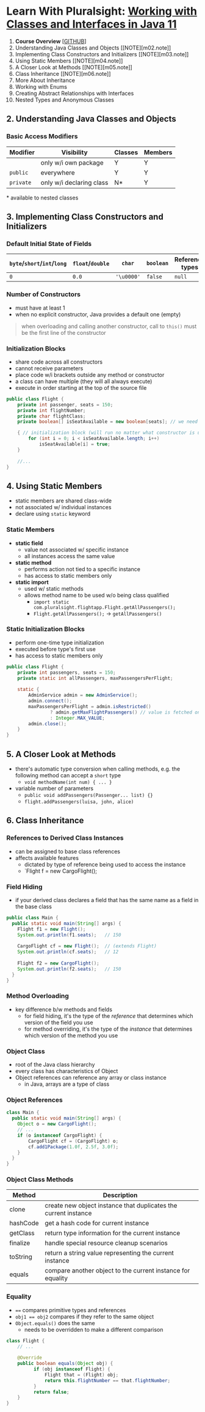 # Learn With Pluralsight: [Working with Classes and Interfaces in Java 11][url.course]

1. **Course Overview** [[GITHUB][m01.gh]]
2. Understanding Java Classes and Objects [[NOTE][m02.note]]
3. Implementing Class Constructors and Initializers [[NOTE][m03.note]]
4. Using Static Members [[NOTE][m04.note]]
5. A Closer Look at Methods [[NOTE][m05.note]]
6. Class Inheritance [[NOTE][m06.note]]
7. More About Inheritance
8. Working with Enums
9. Creating Abstract Relationships with Interfaces
10. Nested Types and Anonymous Classes

## 2. Understanding Java Classes and Objects

### Basic Access Modifiers

| Modifier  | Visibility               | Classes | Members |
|-----------|--------------------------|---------|---------|
|           | only w/i own package     | Y       | Y       |
| `public`  | everywhere               | Y       | Y       |
| `private` | only w/i declaring class | N*      | Y       |

\* available to nested classes

## 3. Implementing Class Constructors and Initializers

### Default Initial State of Fields

| `byte`/`short`/`int`/`long` | `float`/`double` | `char`     | `boolean` | Reference types |
|-----------------------------|------------------|------------|-----------|-----------------|
| `0`                         | `0.0`            | `'\u0000'` | `false`   | `null`          |

### Number of Constructors

- must have at least 1
- when no explicit constructor, Java provides a default one (empty)

> when overloading and calling another constructor, call to `this()` must be the first line of the constructor  

### Initialization Blocks

- share code across all constructors
- cannot receive parameters
- place code w/i brackets outside any method or constructor
- a class can have multiple (they will all always execute)
- execute in order starting at the top of the source file

```java
public class Flight {
    private int passenger, seats = 150;
    private int flightNumber;
    private char flightClass;
    private boolean[] isSeatAvailable = new boolean[seats]; // we need to make all values true

    { // initialization block (will run no matter what constructor is used)
        for (int i = 0; i < isSeatAvailable.length; i++)
            isSeatAvailable[i] = true;
    }
    
    //...
}
```

## 4. Using Static Members

- static members are shared class-wide
- not associated w/ individual instances
- declare using `static` keyword

### Static Members

- **static field**
  - value not associated w/ specific instance
  - all instances access the same value
- **static method**
  - performs action not tied to a specific instance
  - has access to static members only
- **static import**
  - used w/ static methods
  - allows method name to be used w/o being class qualified
    - `import static com.pluralsight.flightapp.Flight.getAllPassengers();` 
    - `Flight.getAllPassengers();` -> `getAllPassengers()`

### Static Initialization Blocks

- perform one-time type initialization
- executed before type's first use
- has access to static members only

```java
public class Flight {
    private int passengers, seats = 150;
    private static int allPassengers, maxPassengersPerFlight;
    
    static {
        AdminService admin = new AdminService();
        admin.connect();
        maxPassengersPerFlight = admin.isRestricted()
                ? admin.getMaxFlightPassengers() // value is fetched only once
                : Integer.MAX_VALUE;
        admin.close();
    }
}
```

## 5. A Closer Look at Methods

- there's automatic type conversion when calling methods, e.g. the following method can accept a `short` type
  - `void methodName(int num) { ... }`
- variable number of parameters
  - `public void addPassengers(Passenger... list) {}`
  - `flight.addPassengers(luisa, john, alice)`

## 6. Class Inheritance

### References to Derived Class Instances

- can be assigned to base class references
- affects available features
  - dictated by type of reference being used to access the instance
  - `Flight f = new CargoFlight();

### Field Hiding

- if your derived class declares a field that has the same name as a field in the base class

```java
public class Main {
  public static void main(String[] args) {
    Flight f1 = new Flight();
    System.out.println(f1.seats);   // 150
    
    CargoFlight cf = new Flight();  // (extends Flight)
    System.out.println(cf.seats);   // 12
    
    Flight f2 = new CargoFlight();
    System.out.println(f2.seats);   // 150
  }
} 
```

### Method Overloading

- key difference b/w methods and fields
  - for field hiding, it's the type of the _reference_ that determines which version of the field you use
  - for method overriding, it's the type of the _instance_ that determines which version of the method you use

### Object Class

- root of the Java class hierarchy
- every class has characteristics of Object
- Object references can reference any array or class instance
  - in Java, arrays are a type of class

### Object References 

```java
class Main {
  public static void main(String[] args) {
    Object o = new CargoFlight();
    // ...
    if (o instanceof CargoFlight) {
        CargoFlight cf = (CargoFlight) o;
        cf.add1Package(1.0f, 2.5f, 3.0f);
    }
  }
}
```

### Object Class Methods

| Method   | Description                                                     |
|----------|-----------------------------------------------------------------|
| clone    | create new object instance that duplicates the current instance |
| hashCode | get a hash code for current instance                            |
| getClass | return type information for the current instance                |
| finalize | handle special resource cleanup scenarios                       |
| toString | return a string value representing the current instance         |
| equals   | compare another object to the current instance for equality     |

### Equality

- `==` compares primitive types and references
- `obj1 == obj2` compares if they refer to the same object
- `Object.equals()` does the same
  - needs to be overridden to make a different comparison

```java
class Flight {
    // ...
    
    @Override
    public boolean equals(Object obj) {
          if (obj instanceof Flight) {
              Flight that = (Flight) obj;
              return this.flightNumber == that.flightNumber;
          }
          return false;
    }
}
```

[url.course]: https://app.pluralsight.com/library/courses/working-classes-interfaces-java

[m01.gh]: https://github.com/reinielfc/lrn-ps-java11-classes-interfaces/tree/main
[m02.gh]: https://github.com/reinielfc/lrn-ps-java11-classes-interfaces/tree/02-UnderstandingJavaClassesAndObjects
[m03.gh]: https://github.com/reinielfc/lrn-ps-java11-classes-interfaces/tree/03-ImplementingClassConstructorsAndInitializers
[m04.gh]: https://github.com/reinielfc/lrn-ps-java11-classes-interfaces/tree/04-UsingStaticMembers
[m05.gh]: https://github.com/reinielfc/lrn-ps-java11-classes-interfaces/tree/05-ACloserLookAtMethods
[m06.gh]: https://github.com/reinielfc/lrn-ps-java11-classes-interfaces/tree/06-ClassInheritance
[m07.gh]: https://github.com/reinielfc/lrn-ps-java11-classes-interfaces/tree/07-MoreAboutInheritance
[m08.gh]: https://github.com/reinielfc/lrn-ps-java11-classes-interfaces/tree/08-WorkingWithEnums
[m09.gh]: https://github.com/reinielfc/lrn-ps-java11-classes-interfaces/tree/09-CreatingAbstractRelationshipsWithInterfaces
[m10.gh]: https://github.com/reinielfc/lrn-ps-java11-classes-interfaces/tree/10-NestedTypesAndAnonymousClasses
